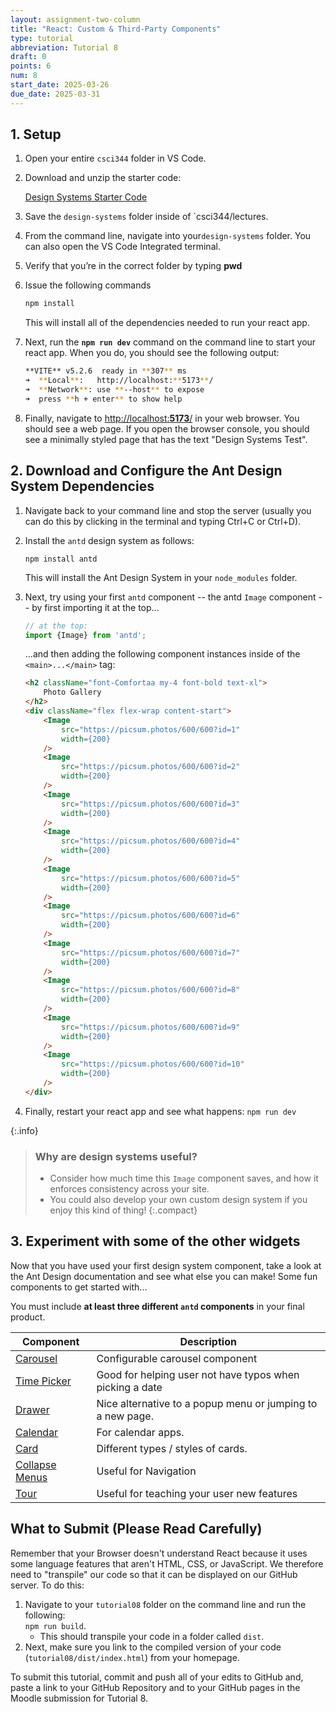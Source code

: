 ```yaml
---
layout: assignment-two-column
title: "React: Custom & Third-Party Components"
type: tutorial
abbreviation: Tutorial 8
draft: 0
points: 6
num: 8
start_date: 2025-03-26
due_date: 2025-03-31
---
```



## 1. Setup
1. Open your entire `csci344` folder in VS Code.
1.  Download and unzip the starter code:

    <a href="/spring2025/course-files/activities/design-systems.zip" class="nu-button"><i class="fas fa-download"></i> Design Systems Starter Code </a>
1. Save the `design-systems` folder inside of `csci344/lectures.
1. From the command line, navigate into your`design-systems` folder. You can also open the VS Code Integrated terminal. 
1. Verify that you’re in the correct folder by typing **pwd**
1. Issue the following commands

    ```bash
    npm install
    ```

    This will install all of the dependencies needed to run your react app.

1. Next, run the **`npm run dev`** command on the command line to start your react app. When you do, you should see the following output:

    ```bash
    **VITE** v5.2.6  ready in **307** ms
    ➜  **Local**:   http://localhost:**5173**/
    ➜  **Network**: use **--host** to expose
    ➜  press **h + enter** to show help
    ```

1. Finally, navigate to [http://localhost:**5173**/](http://localhost:5173/) in your web browser. You should see a web page. If you open the browser console, you should see a minimally styled page that has the text "Design Systems Test".


## 2. Download and Configure the Ant Design System Dependencies
1. Navigate back to your command line and stop the server (usually you can do this by clicking in the terminal and typing Ctrl+C or Ctrl+D).
1. Install the `antd` design system as follows: 

    ```basn
    npm install antd
    ```

    This will install the Ant Design System in your `node_modules` folder.

1. Next, try using your first `antd` component -- the antd `Image` component -- by first importing it at the top...

    ```jsx
    // at the top:
    import {Image} from 'antd';
    ```

    ...and then adding the following component instances inside of the `<main>...</main>` tag:

    ```html
    <h2 className="font-Comfortaa my-4 font-bold text-xl">
        Photo Gallery
    </h2>
    <div className="flex flex-wrap content-start">
        <Image
            src="https://picsum.photos/600/600?id=1"
            width={200}
        />
        <Image
            src="https://picsum.photos/600/600?id=2"
            width={200}
        />
        <Image
            src="https://picsum.photos/600/600?id=3"
            width={200}
        />
        <Image
            src="https://picsum.photos/600/600?id=4"
            width={200}
        />
        <Image
            src="https://picsum.photos/600/600?id=5"
            width={200}
        />
        <Image
            src="https://picsum.photos/600/600?id=6"
            width={200}
        />
        <Image
            src="https://picsum.photos/600/600?id=7"
            width={200}
        />
        <Image
            src="https://picsum.photos/600/600?id=8"
            width={200}
        />
        <Image
            src="https://picsum.photos/600/600?id=9"
            width={200}
        />
        <Image
            src="https://picsum.photos/600/600?id=10"
            width={200}
        />
    </div>
    ```

1. Finally, restart your react app and see what happens: `npm run dev`

{:.info}
> ### Why are design systems useful?
> * Consider how much time this `Image` component saves, and how it enforces consistency across your site.
> * You could also develop your own custom design system if you enjoy this kind of thing!
> {:.compact}

## 3. Experiment with some of the other widgets
Now that you have used your first design system component, take a look at the Ant Design documentation and see what else you can make! Some fun components to get started with...

You must include **at least three different `antd` components** in your final product.

| Component | Description | 
|--|--|
| <a href="https://ant.design/components/carousel" target="_blank">Carousel</a> | Configurable carousel component |
| <a href="https://ant.design/components/time-picker" target="_blank">Time Picker</a> | Good for helping user not have typos when picking a date |
| <a href="https://ant.design/components/drawer" target="_blank">Drawer</a> | Nice alternative to a popup menu or jumping to a new page. |
| <a href="https://ant.design/components/calendar" target="_blank">Calendar</a> | For calendar apps. |
| <a href="https://ant.design/components/card" target="_blank">Card</a> | Different types / styles of cards. |
| <a href="https://ant.design/components/collapse" target="_blank">Collapse Menus</a> | Useful for Navigation |
| <a href="https://ant.design/components/tour" target="_blank">Tour</a> | Useful for teaching your user new features |

## What to Submit (Please Read Carefully)
Remember that your Browser doesn't understand React because it uses some language features that aren't HTML, CSS, or JavaScript. We therefore need to "transpile" our code so that it can be displayed on our GitHub server. To do this:

1. Navigate to your `tutorial08` folder on the command line and run the following:<br> `npm run build`. 
    * This should transpile your code in a folder called `dist`.  
1. Next, make sure you link to the compiled version of your code (`tutorial08/dist/index.html`) from your homepage.

To submit this tutorial, commit and push all of your edits to GitHub and, paste a link to your GitHub Repository and to your GitHub pages in the Moodle submission for Tutorial 8.